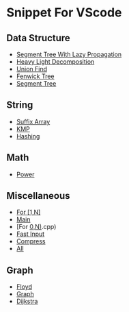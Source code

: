 # Snippet For VScode

## Data Structure
- [Segment Tree With Lazy Propagation](src/data_structure/segment_tree_with_lazy_propagation.cpp)
- [Heavy Light Decomposition](src/data_structure/heavy_light_decomposition.cpp)
- [Union Find](src/data_structure/union_find.cpp)
- [Fenwick Tree](src/data_structure/fenwick_tree.cpp)
- [Segment Tree](src/data_structure/segment_tree.cpp)

## String
- [Suffix Array](src/string/suffix_array.cpp)
- [KMP](src/string/KMP.cpp)
- [Hashing](src/string/hashing.cpp)

## Math
- [Power](src/math/power.cpp)

## Miscellaneous
- [For [1,N]](src/miscellaneous/for_[1,N].cpp)
- [Main](src/miscellaneous/main.cpp)
- [For [0,N)](src/miscellaneous/for_[0,N).cpp)
- [Fast Input](src/miscellaneous/fast_input.cpp)
- [Compress](src/miscellaneous/compress.cpp)
- [All](src/miscellaneous/all.cpp)

## Graph
- [Floyd](src/graph/floyd.cpp)
- [Graph](src/graph/graph.cpp)
- [Dijkstra](src/graph/dijkstra.cpp)


